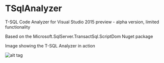 TSqlAnalyzer
============

T-SQL Code Analyzer for Visual Studio 2015 preview - alpha version, limited functionality

Based on the Microsoft.SqlServer.TransactSql.ScriptDom Nuget package

Image showing the T-SQL Analyzer in action

![alt tag](https://raw.github.com/erikej/tsqlanalyzer/dev/sqlanalyzer.png)
